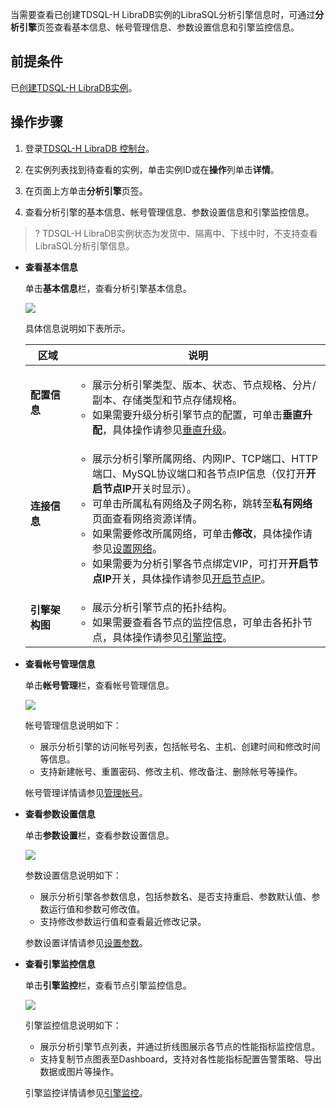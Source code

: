 当需要查看已创建TDSQL-H LibraDB实例的LibraSQL分析引擎信息时，可通过**分析引擎**页签查看基本信息、帐号管理信息、参数设置信息和引擎监控信息。

## 前提条件

已[创建TDSQL-H LibraDB实例](https://cloud.tencent.com/document/product/1488/63546)。

## 操作步骤

1. 登录[TDSQL-H LibraDB 控制台](https://console.cloud.tencent.com/libradb/instance)。

2. 在实例列表找到待查看的实例，单击实例ID或在**操作**列单击**详情**。

3. 在页面上方单击**分析引擎**页签。

4. 查看分析引擎的基本信息、帐号管理信息、参数设置信息和引擎监控信息。

>?
>TDSQL-H LibraDB实例状态为发货中、隔离中、下线中时，不支持查看LibraSQL分析引擎信息。

   - **查看基本信息**

     单击**基本信息**栏，查看分析引擎基本信息。

     ![](https://qcloudimg.tencent-cloud.cn/raw/6023f5711b3826aec721959f3687f5b1.png)

     具体信息说明如下表所示。
     <table>
     <tr><th width=15%>区域</th><th width=85%>说明</th></tr>
     <tbody>
     <tr>
     <td><b>配置信息</b></td>
     <td><ul><li>展示分析引擎类型、版本、状态、节点规格、分片/副本、存储类型和节点存储规格。<li>如果需要升级分析引擎节点的配置，可单击<b>垂直升配</b>，具体操作请参见<a href="https://cloud.tencent.com/document/product/1488/63597" target="_blank">垂直升级</a>。</td></tr>
     <tr>
     <td><b>连接信息</b></td>
     <td><ul><li>展示分析引擎所属网络、内网IP、TCP端口、HTTP端口、MySQL协议端口和各节点IP信息（仅打开<b>开启节点IP</b>开关时显示）。<li>可单击所属私有网络及子网名称，跳转至<b>私有网络</b>页面查看网络资源详情。<li>如果需要修改所属网络，可单击<b>修改</b>，具体操作请参见<a href="https://cloud.tencent.com/document/product/1488/63607" target="_blank">设置网络</a>。<li>如果需要为分析引擎各节点绑定VIP，可打开<b>开启节点IP</b>开关，具体操作请参见<a href="" target="_blank">开启节点IP</a>。</td>
     <tr>   
     <td><b>引擎架构图</b></td>
     <td><ul><li>展示分析引擎节点的拓扑结构。<li>如果需要查看各节点的监控信息，可单击各拓扑节点，具体操作请参见<a href="https://cloud.tencent.com/document/product/1488/63596" target="_blank">引擎监控</a>。</td>
     </tbody></table>

   - **查看帐号管理信息**

     单击**帐号管理**栏，查看帐号管理信息。

     ![](https://qcloudimg.tencent-cloud.cn/raw/f6b1118bf09913c9302e061ec649c1f4.png)

     帐号管理信息说明如下：

     - 展示分析引擎的访问帐号列表，包括帐号名、主机、创建时间和修改时间等信息。
     - 支持新建帐号、重置密码、修改主机、修改备注、删除帐号等操作。

     帐号管理详情请参见[管理帐号](https://cloud.tencent.com/document/product/1488/63649)。

   - **查看参数设置信息**

     单击**参数设置**栏，查看参数设置信息。

     ![](https://qcloudimg.tencent-cloud.cn/raw/3fd10506bec76ba65d460a129d08e4e7.png)

     参数设置信息说明如下：

     - 展示分析引擎各参数信息，包括参数名、是否支持重启、参数默认值、参数运行值和参数可修改值。
     - 支持修改参数运行值和查看最近修改记录。

     参数设置详情请参见[设置参数](https://cloud.tencent.com/document/product/1488/63595)。

   - **查看引擎监控信息**

     单击**引擎监控**栏，查看节点引擎监控信息。

     ![](https://qcloudimg.tencent-cloud.cn/raw/8f25ba9653134f6749eaef549a9199da.png)

     引擎监控信息说明如下：

     - 展示分析引擎节点列表，并通过折线图展示各节点的性能指标监控信息。
     - 支持复制节点图表至Dashboard，支持对各性能指标配置告警策略、导出数据或图片等操作。
     
     引擎监控详情请参见[引擎监控](https://cloud.tencent.com/document/product/1488/63596)。